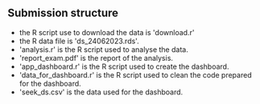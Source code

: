 
## Submission structure


- the R script use to download the data is 'download.r'
- the R data file is 'ds_24062023.rds'.
- 'analysis.r' is the R script used to analyse the data.
- 'report_exam.pdf' is the report of the analysis.
- 'app_dashboard.r' is the R script used to create the dashboard.
- 'data_for_dashboard.r' is the R script used to clean the code prepared for the dashboard.
- 'seek_ds.csv' is the data used for the dashboard.